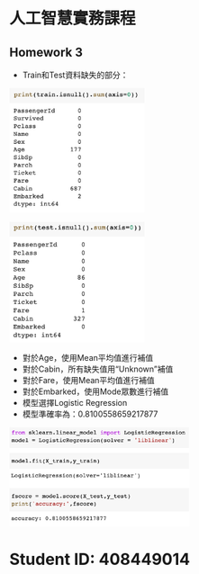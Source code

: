 # 人工智慧實務課程

## Homework 3

- Train和Test資料缺失的部分：

<p align="left">
  <img src="train.png" width="240" title="train">
</p>

<p align="left">
  <img src="test.png" width="240" title="test">
</p>

- 對於Age，使用Mean平均值進行補值
-	對於Cabin，所有缺失值用“Unknown”補值
-	對於Fare，使用Mean平均值進行補值
-	對於Embarked，使用Mode眾數進行補值
-	模型選擇Logistic Regression
-	模型準確率為：0.8100558659217877

<p align="left">
  <img src="accuracy.png" width="320" title="accuracy">
</p>

# Student ID: 408449014
